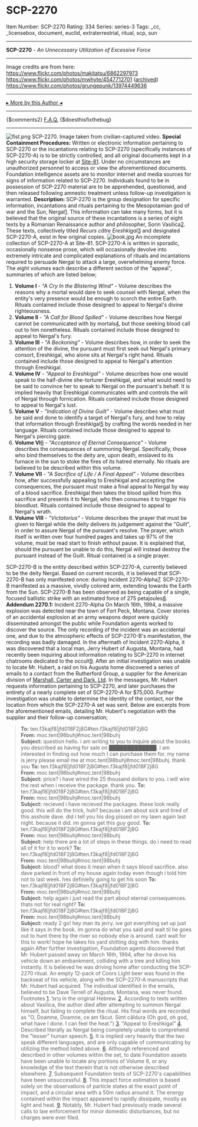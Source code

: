 # SCP-2270
Item Number: SCP-2270
Rating: 334
Series: series-3
Tags: _cc, _licensebox, document, euclid, extraterrestrial, ritual, scp, sun

---

**SCP-2270** \- _An Unnecessary Utilization of Excessive Force_
* * *
Image credits are from here:
<https://www.flickr.com/photos/makitatsu/6862297973>  
<https://www.flickr.com/photos/mwhyte/4547712701> ([archived](https://web.archive.org/web/20190201053819/https://www.flickr.com/photos/mwhyte/4547712701/))  
<https://www.flickr.com/photos/grungepunk/13974449636>
* * *
[▸ More by this Author ◂](http://www.scp-wiki.net/djkaktus)
* * *
{$comments2}
[F.A.Q.](https://scp-wiki.wikidot.com/component:info-ayers)
{$doesthisfixthebug}
* * *
![fist.png](https://scp-wiki.wdfiles.com/local--files/scp-2270/fist.png)
SCP-2270. Image taken from civilian-captured video.
**Special Containment Procedures:** Written or electronic information pertaining to SCP-2270 or the incantations relating to SCP-2270 (specifically instances of SCP-2270-A) is to be strictly controlled, and all original documents kept in a high security storage locker at [Site-81](/secure-facility-dossier-site-81). Under no circumstances are unauthorized personnel to access or view the aforementioned documents.
Foundation intelligence assets are to monitor internet and media sources for signs of information related to SCP-2270. Individuals found to be in possession of SCP-2270 material are to be apprehended, questioned, and then released following amnestic treatment unless follow-up investigation is warranted.
**Description:** SCP-2270 is the group designation for specific information, incantations and rituals pertaining to the Mesopotamian god of war and the Sun, Nergal[1](javascript:;). This information can take many forms, but it is believed that the original source of these incantations is a series of eight texts by a Romanian Renaissance author and philosopher, Sorin Vasilica[2](javascript:;). These texts, collectively titled _Recurs către Ereshkigal_[3](javascript:;) and designated SCP-2270-A, exist in few original copies.
![book.jpg](https://scp-wiki.wdfiles.com/local--files/scp-2270/book.jpg)
An incomplete collection of SCP-2270-A at Site-81.
SCP-2270-A is written in sporadic, occasionally nonsense prose, which will occasionally devolve into extremely intricate and complicated explanations of rituals and incantations required to persuade Nergal to attack a large, overwhelming enemy force. The eight volumes each describe a different section of the "appeal", summaries of which are listed below;
  1. **Volume I** \- _"A Cry In the Blistering Wind"_ \- Volume describes the reasons why a mortal would dare to seek counsel with Nergal, when the entity's very presence would be enough to scorch the entire Earth. Rituals contained include those designed to appeal to Nergal's divine righteousness.
  2. **Volume II** \- _"A Call for Blood Spilled"_ \- Volume describes how Nergal cannot be communicated with by mortals[4](javascript:;), but those seeking blood call out to him nonetheless. Rituals contained include those designed to appeal to Nergal's fury.
  3. **Volume III** \- _"A Beckoning"_ \- Volume describes how, in order to seek the attention of the divine, the pursuant must first seek out Nergal's primary consort, Ereshkigal, who alone sits at Nergal's right hand. Rituals contained include those designed to appeal to Nergal's attention through Ereshkigal.
  4. **Volume IV** \- _"Appeal to Ereshkigal"_ \- Volume describes how one would speak to the half-divine she-torturer Ereshkigal, and what would need to be said to convince her to speak to Nergal on the pursuant's behalf. It is implied heavily that Ereshkigal communicates with and controls the will of Nergal through fornication. Rituals contained include those designed to appeal to Nergal's lust.
  5. **Volume V** \- _"Indication of Divine Guilt"_ \- Volume describes what must be said and done to identify a target of Nergal's fury, and how to relay that information through Ereshkigal[5](javascript:;) by crafting the words needed in her language. Rituals contained include those designed to appeal to Nergal's piercing gaze.
  6. **Volume VI**[6](javascript:;) \- _"Acceptance of Eternal Consequence"_ \- Volume describes the consequences of summoning Nergal. Specifically, those who bind themselves to the deity are, upon death, enslaved to its furnace in the sun to stoke the fires of its hatred eternally. No rituals are believed to be described within this volume.
  7. **Volume VII** \- _"A Sacrifice of Life / A Final Appeal"_ \- Volume describes how, after successfully appealing to Ereshkigal and accepting the consequences, the pursuant must make a final appeal to Nergal by way of a blood sacrifice. Ereshkigal then takes the blood spilled from this sacrifice and presents it to Nergal, who then consumes it to trigger his bloodlust. Rituals contained include those designed to appeal to Nergal's wrath.
  8. **Volume VIII** \- _"Victatorius"_ \- Volume describes the prayer that must be given to Nergal while the deity delivers its judgement against the "Guilt", in order to assure Nergal of the pursuant's resolve. The prayer, which itself is written over four hundred pages and takes up 97% of the volume, must be read start to finish without pause. It is explained that, should the pursuant be unable to do this, Nergal will instead destroy the pursuant instead of the Guilt. Ritual contained is a single prayer.

SCP-2270-B is the entity described within SCP-2270-A, currently believed to be the deity Nergal. Based on current records, it is believed that SCP-2270-B has only manifested once: during Incident 2270-Alpha[7](javascript:;). SCP-2270-B manifested as a massive, vividly colored arm, extending towards the Earth from the Sun. SCP-2270-B has been observed as being capable of a single, focused ballistic strike with an estimated force of 275 petajoules[8](javascript:;).
**Addendum 2270.1:** Incident 2270-Alpha
On March 16th, 1994, a massive explosion was detected near the town of Fort Peck, Montana. Cover stories of an accidental explosion at an army weapons depot were quickly disseminated amongst the public while Foundation agents worked to discover the source. The only recording of the incident was an accidental one, and due to the atmospheric effects of SCP-2270-B's manifestation, the recording was badly damaged.
In the aftermath of Incident 2270-Alpha, it was discovered that a local man, Jerry Hubert of Augusta, Montana, had recently been inquiring about information relating to SCP-2270 in internet chatrooms dedicated to the occult[9](javascript:;). After an initial investigation was unable to locate Mr. Hubert, a raid on his Augusta home discovered a series of emails to a contact from the Rutherford Group, a supplier for the American division of [Marshall, Carter and Dark, Ltd](/marshall-carter-and-dark-hub). In the messages, Mr. Hubert requests information pertaining to SCP-2270, and later purchases the entirety of a nearly complete set of SCP-2270-A for $75,000. Further investigation was unable to determine the identity of the contact, nor the location from which the SCP-2270-A set was sent.
Below are excerpts from the aforementioned emails, detailing Mr. Hubert's negotiation with the supplier and their follow-up conversation;
> **To:** ten.f3kajf8|jfd018F2j8G#ten.f3kajf8|jfd018F2j8G  
>  **From:** moc.tent|98buhj#moc.tent|98buhj  
>  **Subject:** question
> hello. i am writing to you to inquire about the books you described as having for sale on █████████████. I am interested in finding out how much I can purchase them for. my name is jerry please email me at moc.tent|98buhj#moc.tent|98buhj. thank you
> **To:** ten.f3kajf8|jfd018F2j8G#ten.f3kajf8|jfd018F2j8G  
>  **From:** moc.tent|98buhj#moc.tent|98buhj  
>  **Subject:** price?
> i have wired the 25 thousand dollars to you. i will wire the rest when i receive the package. thank you.
> **To:** ten.f3kajf8|jfd018F2j8G#ten.f3kajf8|jfd018F2j8G  
>  **From:** moc.tent|98buhj#moc.tent|98buhj  
>  **Subject:** recieved
> i have recieved the packages. these look really good. this will do the trick, huh? because i am about sick and tired of this asshole dave. did i tell you his dog pissed on my lawn again last night. because it did. im gonna get this guy good.
> **To:** ten.f3kajf8|jfd018F2j8G#ten.f3kajf8|jfd018F2j8G  
>  **From:** moc.tent|98buhj#moc.tent|98buhj  
>  **Subject:** help
> there are a lot of steps in these things. do i need to read all of it for it to work?
> **To:** ten.f3kajf8|jfd018F2j8G#ten.f3kajf8|jfd018F2j8G  
>  **From:** moc.tent|98buhj#moc.tent|98buhj  
>  **Subject:** blood?
> what does it mean when it says blood sacrifice. also dave parked in front of my house again today even though i told him not to last week. hes definielly going to get his soon
> **To:** ten.f3kajf8|jfd018F2j8G#ten.f3kajf8|jfd018F2j8G  
>  **From:** moc.tent|98buhj#moc.tent|98buhj  
>  **Subject:** help again
> i just read the part about eternal consequences. thats not for real right?
> **To:** ten.f3kajf8|jfd018F2j8G#ten.f3kajf8|jfd018F2j8G  
>  **From:** moc.tent|98buhj#moc.tent|98buhj  
>  **Subject:** ready 2 go!
> hey man its jerry. ive got everything set up just like it says in the book. im gonna do what you said and wait til he goes out to hunt there by the river so nobody else is around. cant wait for this to work! hope he takes his yard shitting dog with him. thanks again
After further investigation, Foundation agents discovered that Mr. Hubert passed away on March 16th, 1994, after he drove his vehicle down an embankment, colliding with a tree and killing him instantly. It is believed he was driving home after conducting the SCP-2270 ritual. An empty 12-pack of Coors Light beer was found in the backseat of his vehicle, along with the SCP-2270-A manuscripts that Mr. Hubert had acquired. The individual identified in the emails, believed to be Dave Terrell of Augusta, Montana, was never found.
Footnotes
[1](javascript:;). נֵרְגַל in the original Hebrew.
[2](javascript:;). According to texts written about Vasilica, the author died after attempting to summon Nergal himself, but failing to complete the ritual. His final words are recorded as "O, Doamne, Doamne, ce am făcut. Simt căldura (Oh god, oh god, what have I done. I can feel the heat.")
[3](javascript:;). "Appeal to Ereshkigal"
[4](javascript:;). Described literally as Nergal being completely unable to comprehend the "lesser" human speech.
[5](javascript:;). It is implied very heavily that the two speak different languages, and are only capable of communicating by utilizing the method listed above.
[6](javascript:;). Although referenced and described in other volumes within the set, to date Foundation assets have been unable to locate any portions of Volume 6, or any knowledge of the text therein that is not otherwise described elsewhere.
[7](javascript:;). Subsequent Foundation tests of SCP-2270's capabilities have been unsuccessful.
[8](javascript:;). This impact force estimation is based solely on the observations of particle states at the exact point of impact, and a circular area with a 50m radius around it. The energy contained within the impact appeared to rapidly dissipate, mostly as light and heat.
[9](javascript:;). Notably, Mr. Hubert had previously made several calls to law enforcement for minor domestic disturbances, but no charges were ever filed.